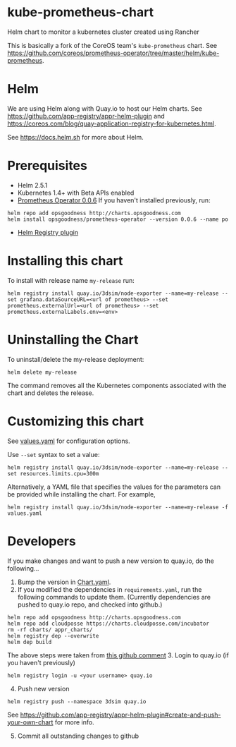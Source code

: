 # kube-prometheus-chart
Helm chart to monitor a kubernetes cluster created using Rancher

This is basically a fork of the CoreOS team's `kube-prometheus` chart.  See https://github.com/coreos/prometheus-operator/tree/master/helm/kube-prometheus.

# Helm
We are using Helm along with Quay.io to host our Helm charts.  See https://github.com/app-registry/appr-helm-plugin and https://coreos.com/blog/quay-application-registry-for-kubernetes.html.

See https://docs.helm.sh for more about Helm.

# Prerequisites
* Helm 2.5.1
* Kubernetes 1.4+ with Beta APIs enabled
* [Prometheus Operator 0.0.6](https://github.com/coreos/prometheus-operator/blob/master/helm/prometheus-operator/README.md)
If you haven't installed previously, run:
```
helm repo add opsgoodness http://charts.opsgoodness.com
helm install opsgoodness/prometheus-operator --version 0.0.6 --name po
```
* [Helm Registry plugin](https://github.com/app-registry/appr-helm-plugin)

# Installing this chart
To install with release name `my-release` run:
```
helm registry install quay.io/3dsim/node-exporter --name=my-release --set grafana.dataSourceURL=<url of prometheus> --set prometheus.externalUrl=<url of prometheus> --set prometheus.externalLabels.env=<env>
```

# Uninstalling the Chart

To uninstall/delete the my-release deployment:
```
helm delete my-release
```
The command removes all the Kubernetes components associated with the chart and deletes the release.


# Customizing this chart
See [values.yaml](values.yaml) for configuration options.

Use `--set` syntax to set a value:
```console
helm registry install quay.io/3dsim/node-exporter --name=my-release --set resources.limits.cpu=300m
```

Alternatively, a YAML file that specifies the values for the parameters can be provided while installing the chart. For example,

```console
helm registry install quay.io/3dsim/node-exporter --name=my-release -f values.yaml
```

# Developers
If you make changes and want to push a new version to quay.io, do the following...

1.  Bump the version in [Chart.yaml](Chart.yaml).
2.  If you modified the dependencies in `requirements.yaml`, run the following commands to update them.  (Currently dependencies are pushed to quay.io repo, and checked into github.)
```
helm repo add opsgoodness http://charts.opsgoodness.com
helm repo add cloudposse https://charts.cloudposse.com/incubator
rm -rf charts/ appr_charts/
helm registry dep --overwrite
helm dep build
```
The above steps were taken from [this github comment](https://github.com/app-registry/appr-helm-plugin/issues/3#issuecomment-302701693)
3. Login to quay.io (if you haven't previously)
```
helm registry login -u <your username> quay.io
```
4. Push new version
```
helm registry push --namespace 3dsim quay.io
```

See https://github.com/app-registry/appr-helm-plugin#create-and-push-your-own-chart for more info.

5.  Commit all outstanding changes to github